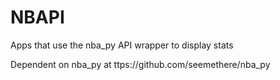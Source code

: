 # NBAPI
Apps that use the nba_py API wrapper to display stats


Dependent on nba_py at ttps://github.com/seemethere/nba_py
